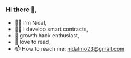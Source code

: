 ### Hi there 👋, 
 - 🙋‍♂️ I'm Nidal,
 - 👨‍💻 I develop smart contracts,
 - 🚀 growth hack enthusiast,
 - 📕	love to read,
 - 📫 How to reach me: nidalmo23@gmail.com

<!--
**nidal23/nidal23** is a ✨ _special_ ✨ repository because its `README.md` (this file) appears on your GitHub profile.

Here are some ideas to get you started:

- 🔭 I’m currently working on ...
- 🌱 I’m currently learning ...
- 👯 I’m looking to collaborate on ...
- 🤔 I’m looking for help with ...
- 💬 Ask me about ...
- 📫 How to reach me: ...
- 😄 Pronouns: ...
- ⚡ Fun fact: ...
-->
